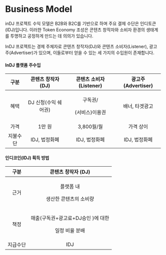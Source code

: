 # Business Model

inDJ 프로젝트 수익 모델은 B2B와 B2C를 기반으로 하며 주요 결제 수단은 인디토큰(IDJ)입니다. 이러한 Token Economy 조성은 콘텐츠 창작자와 소비자 환경의 생태계를 투명하고 공정하게 만드는 데 의의가 있습니다.

InDJ 프로젝트는 경제 주체자로 콘텐츠 창작자(DJ)와 콘텐츠 소비자(Listener), 광고주(Advertiser)가 있으며, 이들로부터 얻을 수 있는 세 가지의 수입원이 존재합니다.&#x20;

#### InDJ 플랫폼 주수입

|  구분  |  콘텐츠 창작자 (DJ) |     콘텐츠 소비자 (Listener)     | 광고주 (Advertiser) |
| :--: | :-----------: | :------------------------: | :--------------: |
|  혜택  | DJ 신청(수익 쉐어권) | <p>구독권/</p><p>(서비스)이용권</p> |     배너, 타겟광고     |
|  가격  |      1만 원     |          3,800월/월          |       가격 상이      |
| 지불수단 |   IDJ, 법정화폐   |          IDJ, 법정화폐         |     IDJ, 법정화폐    |

#### 인디코인(IDJ) 획득 방법

|  구분  |                 콘텐츠 창작자 (DJ)                |
| :--: | :-----------------------------------------: |
|  근거  |       <p>플랫폼 내</p><p>생산한 콘텐츠의 소비량</p>       |
|  책정  | <p>매출(구독권+광고료+DJ승인 )에 대한</p><p>일정 비율 분배</p> |
| 지급수단 |                     IDJ                     |


